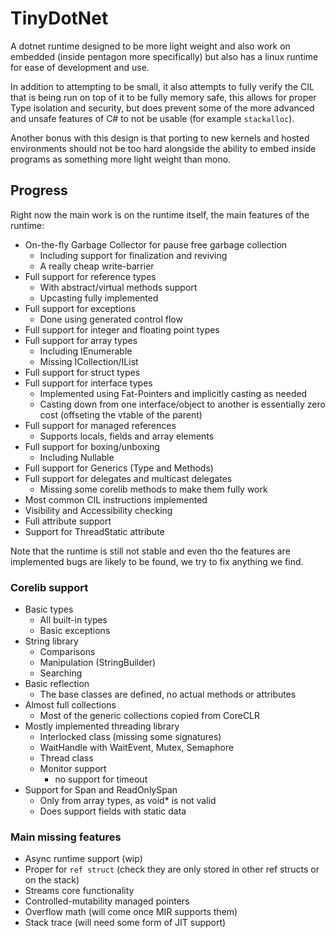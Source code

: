 # TinyDotNet

A dotnet runtime designed to be more light weight and also work on embedded (inside pentagon more specifically) 
but also has a linux runtime for ease of development and use.

In addition to attempting to be small, it also attempts to fully verify the CIL that is being run on top of it 
to be fully memory safe, this allows for proper Type isolation and security, but does prevent some of the more 
advanced and unsafe features of C# to not be usable (for example `stackalloc`).

Another bonus with this design is that porting to new kernels and hosted environments should not be too hard 
alongside the ability to embed inside programs as something more light weight than mono.

## Progress

Right now the main work is on the runtime itself, the main features of the runtime:
- On-the-fly Garbage Collector for pause free garbage collection
  - Including support for finalization and reviving
  - A really cheap write-barrier
- Full support for reference types
  - With abstract/virtual methods support
  - Upcasting fully implemented
- Full support for exceptions
  - Done using generated control flow 
- Full support for integer and floating point types
- Full support for array types
  - Including IEnumerable<T>
  - Missing ICollection<T>/IList<T> 
- Full support for struct types
- Full support for interface types
  - Implemented using Fat-Pointers and implicitly casting as needed
  - Casting down from one interface/object to another is essentially zero cost (offseting the vtable of the parent)
- Full support for managed references
  - Supports locals, fields and array elements
- Full support for boxing/unboxing 
  - Including Nullable
- Full support for Generics (Type and Methods)
- Full support for delegates and multicast delegates
  - Missing some corelib methods to make them fully work
- Most common CIL instructions implemented
- Visibility and Accessibility checking
- Full attribute support
- Support for ThreadStatic attribute 

Note that the runtime is still not stable and even tho the features are implemented bugs are likely to be found, we try to fix anything we find.

### Corelib support
- Basic types 
  - All built-in types
  - Basic exceptions 
- String library
  - Comparisons
  - Manipulation (StringBuilder)
  - Searching
- Basic reflection
  - The base classes are defined, no actual methods or attributes 
- Almost full collections
  - Most of the generic collections copied from CoreCLR
- Mostly implemented threading library
  - Interlocked class (missing some signatures)
  - WaitHandle with WaitEvent, Mutex, Semaphore 
  - Thread class
  - Monitor support
    - no support for timeout
- Support for Span and ReadOnlySpan
  - Only from array types, as void* is not valid
  - Does support fields with static data

### Main missing features
- Async runtime support (wip)
- Proper for `ref struct` (check they are only stored in other ref structs or on the stack)
- Streams core functionality 
- Controlled-mutability managed pointers
- Overflow math (will come once MIR supports them)
- Stack trace (will need some form of JIT support)
